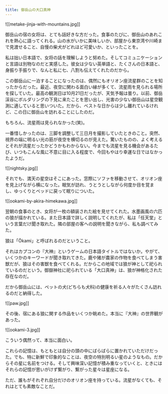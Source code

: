 ```yaml
---
title: 御岳山の大口真神
---
```


![[metake-jinja-with-mountains.jpg]]

御岳山の宿の女将は、とても話好きな方だった。食事のたびに、御岳山のあれこれを熱心に語ってくれる。山の水がいかに美味しいか、部屋から東京湾や川崎まで見渡せること、自慢の柴犬がどれほど可愛いか、といったことを。

私は拙い日本語で、女将の話を理解しようと努めた。そしてコミュニケーションと言語は別物なのだと実感した。彼女は少ない英単語と、たくさんの日本語と、身振り手振りで、なんと私に七、八割も伝えてくれたのだから。

この御岳山に一泊することになったのは、偶然にもオリオン座流星群のことを知ったからだった。最近、夜空に関わる面白い縁が多くて、流星雨を見られる場所を探していた。最高の観測日は10月21日だったが、天気予報は曇り。以前、御岳渓谷にボルダリングの下見に来たことを思い出し、光害の少ない御岳山は星空観測に適していると思いついた。だから、ベストな日からは少し離れているけれど、この日に御岳山を訪れることにしたのだ。

もちろん、流星雨は見られなかった(笑)。

一番惜しかったのは、三脚を調整して三日月を撮影していたときのこと。突然、視界の端に明るい光の筋が夜空を横切るのが見えた。驚いたものの、よく考えるとそれが流星だったかどうかもわからない。今までも流星を見る機会があるたび、いつもこんな風に不意に目に入る程度で、今回もやはり幸運な日ではなかったようだ。

![[nightsky.jpg]]

それでも、満天の星空はそこにあった。窓際にソファを移動させて、オリオン座を見上げながら横になった。眠気が訪れ、うとうとしながら何度か目を覚まし、ゆっくりとベッドに戻って眠りについた。

![[ookami-by-akira-himekawa.jpg]]

翌朝の食事のとき、女将が一枚の額装された絵を見せてくれた。水墨画風の六匹の狼が描かれている。また日本語で詳しく説明してくれたが、私は「任天堂」という言葉だけ聞き取れた。隣の部屋の客への説明を聞きながら、私も調べてみた。

狼は「Ōkami」と呼ばれるのだということ。

それはカプコンの『大神』というゲームの日本語タイトルではないか。やがて、いくつかのキーワードが聞き取れてきた。鹿や猪が農家の作物を食べてしまう害獣だが、狼はその害獣を食べてくれる。だからこの地域では狼が神として祀られているのだという。御嶽神社に祀られている「大口真神」は、狼が神格化された存在なのだ。

だから御岳山には、ペットの犬(どちらも犬科)の健康を祈る人々がたくさん訪れるのだと納得した。

![[paw.jpg]]

その後、宿にある狼に関する作品をいくつか眺めた。本当に『大神』の世界観があった。

![[ookami-3.jpg]]

こういう偶然って、本当に面白い。

これらの記憶は、もともとは自分の頭の中にばらばらに置かれていただけだった。でも、特に新鮮で印象的なことは、夜空の特別明るい星のようなもの。だからその星に名前をつける。そして興味深い記憶が積み重なっていくと、ときにはそれらの記憶が思いがけず繋がり、繋がった星々は星座になる。

ただ、誰もがそれぞれ自分だけのオリオン座を持っている。流星がなくても、それはとても素敵なことだ。
